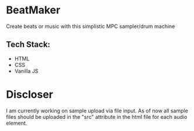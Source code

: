 # BeatMaker
Create beats or music with this simplistic MPC sampler/drum machine

## Tech Stack:
- HTML
- CSS
- Vanilla JS


# Discloser
I am currently working on sample upload via file input. As of now all sample files should be uploaded in the "src" attribute in the html file for each audio element.
